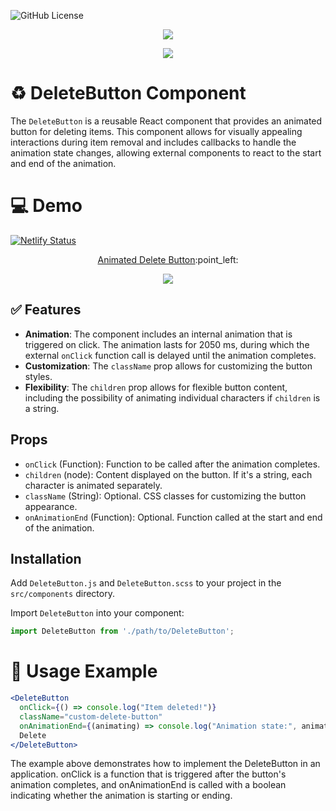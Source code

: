 ![GitHub License](https://img.shields.io/github/license/oulehlajan/animated-delete-button?style=for-the-badge)

<!-- Created by, animated text -->
<p align="center">
  <img src="https://readme-typing-svg.demolab.com?font=Noto+Sans&weight=600&size=32&duration=3300&pause=4800&color=79C0FF&center=true&vCenter=true&random=false&width=435&lines=%F0%9F%91%8B%2C+Created+by+%40OulehlaJan" />
</p>
<p align="center">
  <img src="https://readme-typing-svg.demolab.com?font=noto&weight=600&size=22&duration=4000&pause=4350&color=FFA657&center=true&vCenter=true&random=false&width=910&lines=a+self-taught+passionate+Web+developer+from+Czechia" />
</p>

# :recycle: DeleteButton Component

The `DeleteButton` is a reusable React component that provides an animated button for deleting items. This component allows for visually appealing interactions during item removal and includes callbacks to handle the animation state changes, allowing external components to react to the start and end of the animation.

# 💻 Demo
[![Netlify Status](https://api.netlify.com/api/v1/badges/795431f2-67e2-4ada-b4c0-65480a362f10/deploy-status)](https://app.netlify.com/sites/animated-delete-button-oulehlajan/deploys) <br />

<!-- Demo Link -->
<p align="center">
  <a href="https://animated-delete-button-oulehlajan.netlify.app/">Animated Delete Button</a>:point_left: <br />
</p>

<!-- GIF -->
<p align="center">
  <img src="https://github.com/OulehlaJan/animated-delete-button/assets/128754127/43d42e05-4fb0-4dfd-a38d-e78078ecd84c" />
</p>

## :white_check_mark: Features

- **Animation**: The component includes an internal animation that is triggered on click. The animation lasts for 2050 ms, during which the external `onClick` function call is delayed until the animation completes.
- **Customization**: The `className` prop allows for customizing the button styles.
- **Flexibility**: The `children` prop allows for flexible button content, including the possibility of animating individual characters if `children` is a string.

## Props

- `onClick` (Function): Function to be called after the animation completes.
- `children` (node): Content displayed on the button. If it's a string, each character is animated separately.
- `className` (String): Optional. CSS classes for customizing the button appearance.
- `onAnimationEnd` (Function): Optional. Function called at the start and end of the animation.

## Installation

Add `DeleteButton.js` and `DeleteButton.scss` to your project in the `src/components` directory.

Import `DeleteButton` into your component:

```jsx
import DeleteButton from './path/to/DeleteButton';
```

# :pushpin: Usage Example

```jsx
<DeleteButton 
  onClick={() => console.log("Item deleted!")}
  className="custom-delete-button"
  onAnimationEnd={(animating) => console.log("Animation state:", animating)}>
  Delete
</DeleteButton>
```
The example above demonstrates how to implement the DeleteButton in an application. onClick is a function that is triggered after the button's animation completes, and onAnimationEnd is called with a boolean indicating whether the animation is starting or ending.
